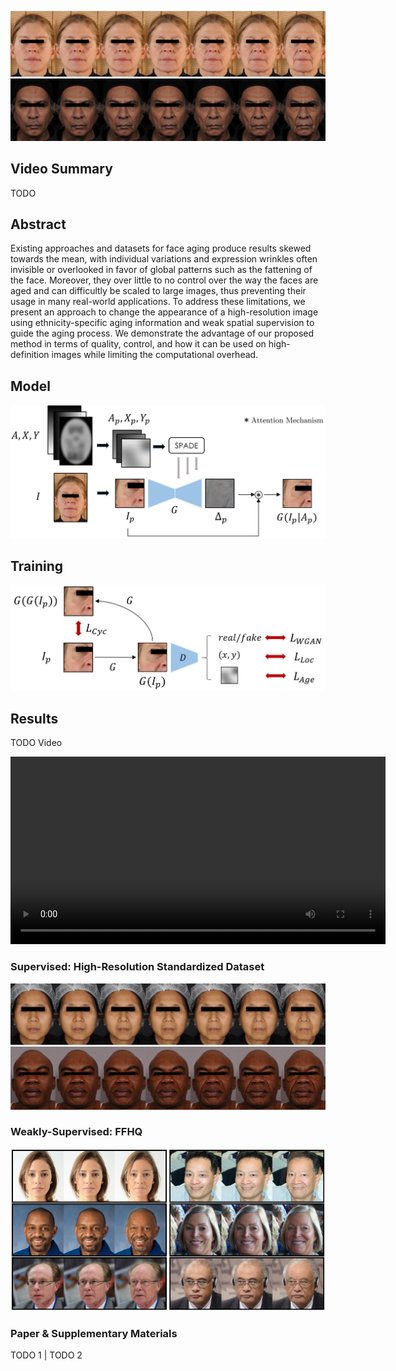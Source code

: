 ![cau2](img/ours_cau2_cropped.jpg)
![ind2](img/ours_ind2_cropped.jpg)

## Video Summary

TODO

## Abstract
Existing approaches and datasets for face aging produce results skewed towards the mean, with individual variations and expression wrinkles often invisible or overlooked in favor of global patterns such as the fattening of the face. Moreover, they over little to no control over the way the faces are aged and can difficultly be scaled to large images, thus preventing their usage in many real-world applications. To address these limitations, we present an approach to change the appearance of a high-resolution image using ethnicity-specific aging information and weak spatial supervision to guide the aging process. We demonstrate the advantage of our proposed method in terms of quality, control, and how it can be used on high-definition images while limiting the computational overhead.

## Model
![model](img/model_hd.jpg)

## Training
![training](img/training_hd.jpg)


## Results

TODO Video

<video height="300" style="margin: 0 auto;" controls>
  <source src="img/cau.mov">
  <source src="img/cau.mov" type="video/mov">
Your browser does not support the video tag.
</video>

### Supervised: High-Resolution Standardized Dataset
![chi1](img/ours_chi1_cropped.jpg)
![afr1](img/ours_afr1_cropped.jpg)

### Weakly-Supervised: FFHQ
![ffhq](img/ffhq_block.jpg)

### Paper & Supplementary Materials
TODO 1 | TODO 2
